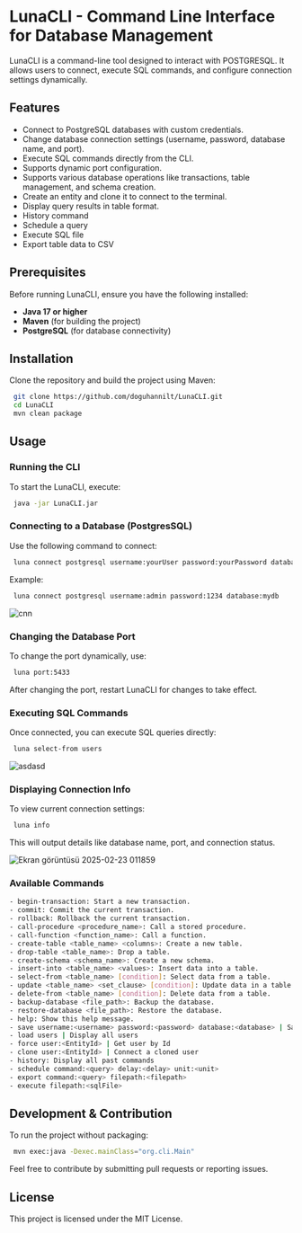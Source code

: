 # LunaCLI - Command Line Interface for Database Management

LunaCLI is a command-line tool designed to interact with POSTGRESQL. It allows users to connect, execute SQL commands, and configure connection settings dynamically.

## Features
- Connect to PostgreSQL databases with custom credentials.
- Change database connection settings (username, password, database name, and port).
- Execute SQL commands directly from the CLI.
- Supports dynamic port configuration.
- Supports various database operations like transactions, table management, and schema creation.
- Create an entity and clone it to connect to the terminal.
- Display query results in table format.
- History command
- Schedule a query
- Execute SQL file
- Export table data to CSV

## Prerequisites
Before running LunaCLI, ensure you have the following installed:
- **Java 17 or higher**
- **Maven** (for building the project)
- **PostgreSQL** (for database connectivity)

## Installation
Clone the repository and build the project using Maven:
```sh
 git clone https://github.com/doguhannilt/LunaCLI.git
 cd LunaCLI
 mvn clean package
```

## Usage

### Running the CLI
To start the LunaCLI, execute:
```sh
 java -jar LunaCLI.jar
```

### Connecting to a Database (PostgresSQL)
Use the following command to connect:
```sh
 luna connect postgresql username:yourUser password:yourPassword database:yourDatabase
```
Example:
```sh
 luna connect postgresql username:admin password:1234 database:mydb
```
![cnn](https://github.com/user-attachments/assets/3aa3ec69-b005-4f13-8d6e-8062adf6a757)



### Changing the Database Port
To change the port dynamically, use:
```sh
 luna port:5433
```
After changing the port, restart LunaCLI for changes to take effect.

### Executing SQL Commands
Once connected, you can execute SQL queries directly:
```sh
 luna select-from users
```
![asdasd](https://github.com/user-attachments/assets/e1d87971-5edd-4071-8728-13141e58d557)


### Displaying Connection Info
To view current connection settings:
```sh
 luna info
```
This will output details like database name, port, and connection status.

![Ekran görüntüsü 2025-02-23 011859](https://github.com/user-attachments/assets/ee821bf6-e62d-4519-9f55-0d082cd9e5cc)



### Available Commands
```sh
- begin-transaction: Start a new transaction.
- commit: Commit the current transaction.
- rollback: Rollback the current transaction.
- call-procedure <procedure_name>: Call a stored procedure.
- call-function <function_name>: Call a function.
- create-table <table_name> <columns>: Create a new table.
- drop-table <table_name>: Drop a table.
- create-schema <schema_name>: Create a new schema.
- insert-into <table_name> <values>: Insert data into a table.
- select-from <table_name> [condition]: Select data from a table.
- update <table_name> <set_clause> [condition]: Update data in a table.
- delete-from <table_name> [condition]: Delete data from a table.
- backup-database <file_path>: Backup the database.
- restore-database <file_path>: Restore the database.
- help: Show this help message.
- save username:<username> password:<password> database:<database> | Save User
- load users | Display all users
- force user:<EntityId> | Get user by Id
- clone user:<EntityId> | Connect a cloned user
- history: Display all past commands
- schedule command:<query> delay:<delay> unit:<unit>
- export command:<query> filepath:<filepath>
- execute filepath:<sqlFile>
```

## Development & Contribution
To run the project without packaging:
```sh
 mvn exec:java -Dexec.mainClass="org.cli.Main"
```

Feel free to contribute by submitting pull requests or reporting issues.

## License
This project is licensed under the MIT License.


